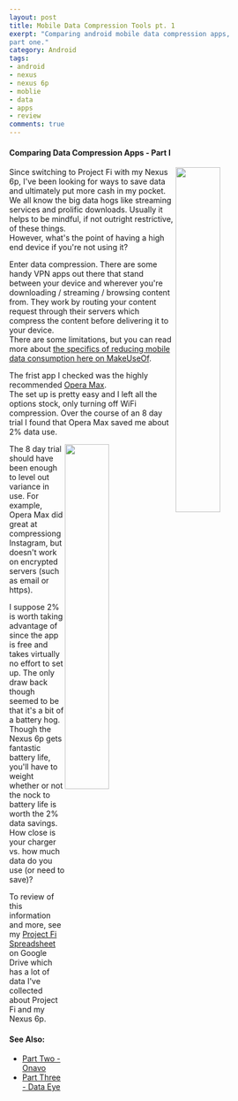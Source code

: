 ```yaml
---
layout: post
title: Mobile Data Compression Tools pt. 1
exerpt: "Comparing android mobile data compression apps, 
part one."
category: Android
tags:
- android
- nexus
- nexus 6p
- moblie
- data
- apps
- review
comments: true
---
```

#### Comparing Data Compression Apps - Part I

<img style="float: right; height: auto; width: 40%" 
src="https://lh3.googleusercontent.com/jXp8p6_CzVWfyLjBB1JYo_VT-fmhzIN_2y2I9T181CNXJfvT1V4fztDSdMpjaRm8ytc=w300-rw">

Since switching to Project Fi with my Nexus 6p, I've been 
looking for ways to save data and ultimately put more cash 
in my pocket.  We all know the big data hogs like streaming 
services and prolific downloads.  Usually it helps to be 
mindful, if not outright restrictive, of these things.  
However, what's the point of having a high end device if 
you're not using it?

Enter data compression.  There are some handy VPN apps out 
there that stand between your device and wherever you're 
downloading / streaming / browsing content from.  They work 
by routing your content request through their servers which 
compress the content before delivering it to your device.  
There are some limitations, but you can read more about 
[the specifics of reducing mobile data consumption here on 
MakeUseOf](http://www.makeuseof.com/tag/4-ways-reduce-mobile-internet-data-usage-android-apps/).

The frist app I checked was the highly recommended [Opera 
Max](https://play.google.com/store/apps/details?id=com.opera.max.global).  
The set up is pretty easy and I left all the options stock, 
only turning off WiFi compression.  Over the course of an 8 
day trial I found that Opera Max saved me about 2% data 
use. 

<img style="float: right; height: auto; width: 40%" 
src="http://drive.google.com/uc?export=view&id=0B2RH_BSaD6YPY01nUVJvSHk4WWs">

The 8 day trial should have been enough to level out 
variance in use.  For example, Opera Max did great at 
compressiong Instagram, but doesn't work on encrypted 
servers (such as email or https).

I suppose 2% is worth taking advantage of since the app is 
free and takes virtually no effort to set up.  The only 
draw back though seemed to be that it's a bit of a battery 
hog.  Though the Nexus 6p gets fantastic battery life, 
you'll have to weight whether or not the nock to battery 
life is worth the 2% data savings.  How close is your 
charger vs. how much data do you use (or need to save)?

To review of this information and more, see my [Project Fi 
Spreadsheet](https://docs.google.com/spreadsheets/d/1LRLNCjorZRZhR7dXDEX930pN1qOU0WpHueKJNh1zFOU/edit?usp=sharing) 
on Google Drive which has a lot of data I've collected 
about Project Fi and my Nexus 6p.

#### See Also:

- [Part Two - Onavo](https://gtbjj.github.io/android/2016/03/06/0928-Mobile-Data-Compression-pt2.html)
- [Part Three - Data Eye](https://gtbjj.github.io/android/2016/03/16/1302-Mobile-Data-Compression-pt3.html)
